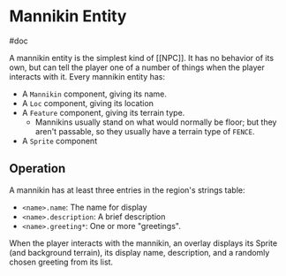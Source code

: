 # Mannikin Entity
#doc 

A mannikin entity is the simplest kind of [[NPC]].  It has no behavior of its own, but can tell the player one of a number of things when the player interacts with it.  Every mannikin entity has:

- A `Mannikin` component, giving its name.
- A `Loc` component, giving its location
- A `Feature` component, giving its terrain type.
	- Mannikins usually stand on what would normally be floor; but they aren't passable, so they usually have a terrain type of `FENCE`.
- A `Sprite` component

## Operation

A mannikin has at least three entries in the region's strings table:

- `<name>.name`: The name for display
- `<name>.description`: A brief description
- `<name>.greeting*`: One or more "greetings".

When the player interacts with the mannikin, an overlay displays its Sprite (and background terrain), its display name, description, and a randomly chosen greeting from its list.